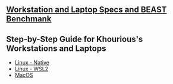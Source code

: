 ## [Workstation and Laptop Specs and BEAST Benchmank](specs+benchmark/README.md)

## Step-by-Step Guide for Khourious's Workstations and Laptops
- [Linux - Native](configs/Linux.md)
- [Linux - WSL2](configs/WSL2.md)
- [MacOS](configs/Linux.md)
